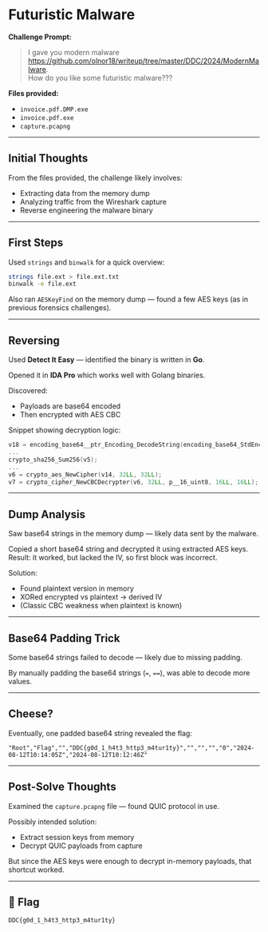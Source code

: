 
# Futuristic Malware

**Challenge Prompt:**

> I gave you modern malware https://github.com/olnor18/writeup/tree/master/DDC/2024/ModernMalware.  
> How do you like some futuristic malware???

**Files provided:**  
- `invoice.pdf.DMP.exe`  
- `invoice.pdf.exe`  
- `capture.pcapng`

---

## Initial Thoughts

From the files provided, the challenge likely involves:
- Extracting data from the memory dump
- Analyzing traffic from the Wireshark capture
- Reverse engineering the malware binary

---

## First Steps

Used `strings` and `binwalk` for a quick overview:

```bash
strings file.ext > file.ext.txt
binwalk -e file.ext
```

Also ran `AESKeyFind` on the memory dump — found a few AES keys (as in previous forensics challenges).

---

## Reversing

Used **Detect It Easy** — identified the binary is written in **Go**.

Opened it in **IDA Pro** which works well with Golang binaries.

Discovered:
- Payloads are base64 encoded
- Then encrypted with AES CBC

Snippet showing decryption logic:

```c
v18 = encoding_base64__ptr_Encoding_DecodeString(encoding_base64_StdEncoding, a1, a2);
...
crypto_sha256_Sum256(v5);
...
v6 = crypto_aes_NewCipher(v14, 32LL, 32LL);
v7 = crypto_cipher_NewCBCDecrypter(v6, 32LL, p__16_uint8, 16LL, 16LL);
```

---

## Dump Analysis

Saw base64 strings in the memory dump — likely data sent by the malware.

Copied a short base64 string and decrypted it using extracted AES keys.  
Result: it worked, but lacked the IV, so first block was incorrect.

Solution:  
- Found plaintext version in memory
- XORed encrypted vs plaintext → derived IV  
- (Classic CBC weakness when plaintext is known)

---

## Base64 Padding Trick

Some base64 strings failed to decode — likely due to missing padding.

By manually padding the base64 strings (`=`, `==`), was able to decode more values.

---

## Cheese?

Eventually, one padded base64 string revealed the flag:

```
"Root","Flag","","DDC{g0d_1_h4t3_http3_m4tur1ty}","","","","0","2024-08-12T10:14:05Z","2024-08-12T10:12:46Z"
```

---

## Post-Solve Thoughts

Examined the `capture.pcapng` file — found QUIC protocol in use.

Possibly intended solution:
- Extract session keys from memory
- Decrypt QUIC payloads from capture

But since the AES keys were enough to decrypt in-memory payloads, that shortcut worked.

---

## 🏁 Flag

```
DDC{g0d_1_h4t3_http3_m4tur1ty}
```
